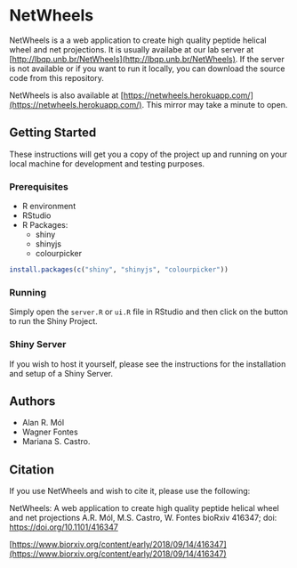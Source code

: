 # NetWheels

NetWheels is a a web application to create high quality peptide helical wheel and net projections. It is usually availabe at our lab server at [http://lbqp.unb.br/NetWheels](http://lbqp.unb.br/NetWheels). If the server is not available or if you want to run it locally, you can download the source code from this repository.

NetWheels is also available at [https://netwheels.herokuapp.com/](https://netwheels.herokuapp.com/). This mirror may take a minute to open. 

## Getting Started

These instructions will get you a copy of the project up and running on your local machine for development and testing purposes.

### Prerequisites

* R environment
* RStudio
* R Packages:
  * shiny
  * shinyjs
  * colourpicker
  
```R
install.packages(c("shiny", "shinyjs", "colourpicker"))
```

### Running

Simply open the `server.R` or `ui.R` file in RStudio and then click on the button to run the Shiny Project.


### Shiny Server

If you wish to host it yourself, please see the instructions for the installation and setup of a Shiny Server.

## Authors

* Alan R. Mól
* Wagner Fontes
* Mariana S. Castro.

## Citation

If you use NetWheels and wish to cite it, please use the following:

NetWheels: A web application to create high quality peptide helical wheel and net projections
A.R. Mól, M.S. Castro, W. Fontes
bioRxiv 416347; doi: https://doi.org/10.1101/416347

[https://www.biorxiv.org/content/early/2018/09/14/416347](https://www.biorxiv.org/content/early/2018/09/14/416347)
